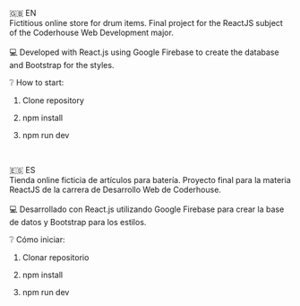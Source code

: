 :gb: EN
<br>
Fictitious online store for drum items.
Final project for the ReactJS subject of the Coderhouse Web Development major.
<br>
<br>
:computer: Developed with React.js using Google Firebase to create the database and Bootstrap for the styles.
<br>

:grey_question: How to start:

1. Clone repository

2. npm install

3. npm run dev
<br>

:es: ES
<br>
Tienda online ficticia de artículos para batería. 
Proyecto final para la materia ReactJS de la carrera de Desarrollo Web de Coderhouse.
<br>
<br>
:computer: Desarrollado con React.js utilizando Google Firebase para crear la base de datos y Bootstrap para los estilos.

:grey_question: Cómo iniciar:

1. Clonar repositorio

2. npm install

3. npm run dev
